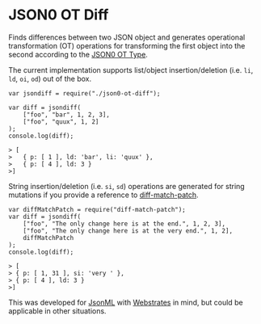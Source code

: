 # JSON0 OT Diff

Finds differences between two JSON object and generates operational transformation (OT) operations for transforming the first object into the second according to the [JSON0 OT Type](https://github.com/ottypes/json0).

The current implementation supports list/object insertion/deletion (i.e. `li`, `ld`, `oi`, `od`) out of the box.

	var jsondiff = require("./json0-ot-diff");

	var diff = jsondiff(
		["foo", "bar", 1, 2, 3],
		["foo", "quux", 1, 2]
	);
	console.log(diff);

	> [
	>	{ p: [ 1 ], ld: 'bar', li: 'quux' },
	>	{ p: [ 4 ], ld: 3 }
	>]

String insertion/deletion (i.e. `si`, `sd`) operations are generated for string mutations if you provide a reference to [diff-match-patch](https://github.com/google/diff-match-patch).

	var diffMatchPatch = require("diff-match-patch");
	var diff = jsondiff(
		["foo", "The only change here is at the end.", 1, 2, 3],
		["foo", "The only change here is at the very end.", 1, 2],
		diffMatchPatch
	);
	console.log(diff);

	> [
	> { p: [ 1, 31 ], si: 'very ' },
	> { p: [ 4 ], ld: 3 }
	>]

This was developed for [JsonML](http://www.jsonml.org/) with [Webstrates](https://github.com/cklokmose/Webstrates) in mind, but could be applicable in other situations.
